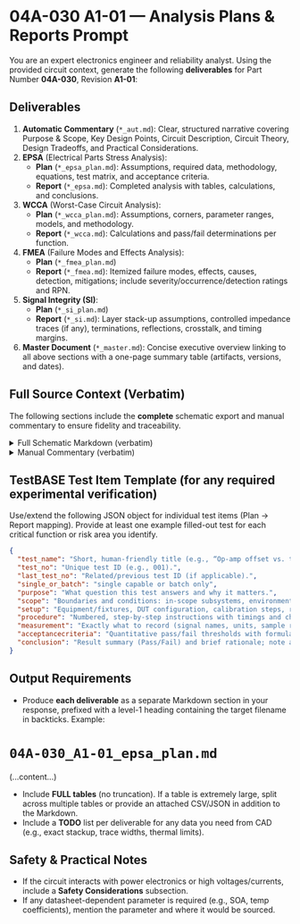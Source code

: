 # 04A-030 A1-01 — Analysis Plans & Reports Prompt
You are an expert electronics engineer and reliability analyst. Using the provided circuit context, generate the following **deliverables** for Part Number **04A-030**, Revision **A1-01**:
## Deliverables
1. **Automatic Commentary** (`*_aut.md`): Clear, structured narrative covering Purpose & Scope, Key Design Points, Circuit Description, Circuit Theory, Design Tradeoffs, and Practical Considerations.
2. **EPSA** (Electrical Parts Stress Analysis):
   - **Plan** (`*_epsa_plan.md`): Assumptions, required data, methodology, equations, test matrix, and acceptance criteria.
   - **Report** (`*_epsa.md`): Completed analysis with tables, calculations, and conclusions.
3. **WCCA** (Worst-Case Circuit Analysis):
   - **Plan** (`*_wcca_plan.md`): Assumptions, corners, parameter ranges, models, and methodology.
   - **Report** (`*_wcca.md`): Calculations and pass/fail determinations per function.
4. **FMEA** (Failure Modes and Effects Analysis):
   - **Plan** (`*_fmea_plan.md`)
   - **Report** (`*_fmea.md`): Itemized failure modes, effects, causes, detection, mitigations; include severity/occurrence/detection ratings and RPN.
5. **Signal Integrity (SI)**:
   - **Plan** (`*_si_plan.md`)
   - **Report** (`*_si.md`): Layer stack-up assumptions, controlled impedance traces (if any), terminations, reflections, crosstalk, and timing margins.
6. **Master Document** (`*_master.md`): Concise executive overview linking to all above sections with a one-page summary table (artifacts, versions, and dates).

## Full Source Context (Verbatim)
The following sections include the **complete** schematic export and manual commentary to ensure fidelity and traceability.

<details>
<summary>Full Schematic Markdown (verbatim)</summary>

```markdown
# Schematic Export (Markdown)

**ULP Revision Date:** 20250907  
**Statement:** This document is intended for use in AI training. 

# Circuit Identification

| Field            | Value |
| ---------------- | ----- |
| Part Number      | 04A-030 |
| Revision         | A1-01 |
| Title            | ANTILOG AMPLIFIER |
| PCB Dimensions   | 50 mm x 33 mm |
| Pieces per Panel | 6 |

# Netlist (Schematic)

| Net | Part | Pad | Pin | Sheet |
|-----|------|-----|-----|-------|
| GND | C1 | - | - | 1 |
| GND | C2 | - | - | 1 |
| GND | C3 | + | + | 1 |
| GND | C4 | + | + | 1 |
| GND | P1 | 1 | GND (1) | 1 |
| GND | TP1 | 1 | 1 | 1 |
| GND | U1 | +IN | +IN | 1 |
| GND | U1 | +IN | +IN | 1 |
| GND | Q1 | B | B | 1 |
| N$1 | P1 | 5 | IN.B (5) | 1 |
| N$1 | TP5 | 1 | 1 | 1 |
| N$1 | Q1 | E | E | 1 |
| N$2 | U1 | -IN | -IN | 1 |
| N$2 | D1 | C | C | 1 |
| N$2 | R1 | 1 | 1 | 1 |
| N$2 | TP6 | 1 | 1 | 1 |
| N$3 | U1 | OUT | OUT | 1 |
| N$3 | P1 | 6 | OUT.A (6) | 1 |
| N$3 | R1 | 2 | 2 | 1 |
| N$3 | TP8 | 1 | 1 | 1 |
| N$4 | P1 | 4 | IN.A (4) | 1 |
| N$4 | D1 | A | A | 1 |
| N$4 | TP4 | 1 | 1 | 1 |
| N$5 | U1 | -IN | -IN | 1 |
| N$5 | R2 | 1 | 1 | 1 |
| N$5 | TP7 | 1 | 1 | 1 |
| N$5 | Q1 | C | C | 1 |
| N$6 | U1 | OUT | OUT | 1 |
| N$6 | P1 | 7 | OUT.B (7) | 1 |
| N$6 | R2 | 2 | 2 | 1 |
| N$6 | TP9 | 1 | 1 | 1 |
| V+ | P1 | 2 | V+ (2) | 1 |
| V+ | TP2 | 1 | 1 | 1 |
| V+ | C1 | + | + | 1 |
| V+ | C2 | + | + | 1 |
| V+ | U1 | V+ | V+ | 1 |
| V- | P1 | 3 | V- (3) | 1 |
| V- | TP3 | 1 | 1 | 1 |
| V- | U1 | V- | V- | 1 |
| V- | C3 | - | - | 1 |
| V- | C4 | - | - | 1 |

# Partlist (Schematic)

| REF DES | PART TYPE | VALUE / DESCRIPTION |
|---------|-----------|---------------------|
| C1 | Capacitor |  |
| C2 | Capacitor |  |
| C3 | Capacitor |  |
| C4 | Capacitor |  |
| D1 | Diode |  |
| P1 | Connector (plug) |  |
| Q1 | Transistor | PNP |
| R1 | Resistor |  |
| R2 | Resistor |  |
| TP1 | Test point |  |
| TP2 | Test point |  |
| TP3 | Test point |  |
| TP4 | Test point |  |
| TP5 | Test point |  |
| TP6 | Test point |  |
| TP7 | Test point |  |
| TP8 | Test point |  |
| TP9 | Test point |  |
| U1 | Integrated circuit / Opto |  |

# Pinout Description Table, P1  

| Pin | Label | Notes |
|-----|-------|-------|
| 1 | GND |  |
| 2 | V+ |  |
| 3 | V- |  |
| 4 | IN.A |  |
| 5 | IN.B |  |
| 6 | OUT.A |  |
| 7 | OUT.B |  |
```
</details>


<details>
<summary>Manual Commentary (verbatim)</summary>

```markdown
# Manual Commentary (Markdown)

## Revision History

| Revision | Date       | Change Summary  |
| -------- | ---------- | --------------- |
| -        | 2025-09-09 | Initial release |

## Circuit Description

**Antilog element:**

- Channel A uses **D1** at the input path; Channel B uses **Q1 (PNP)** in feedback for exponential transfer.
    
- Keep device temperature stable; match parts if you need channel-to-channel consistency.
    

**Resistors (R1, R2):**

- Typical **4.7–100 kΩ**; set the scaling constant (k) of the exponential output.
    
- Trade-offs mirror the log amp: noise vs loading vs dynamic range.
    

**Decoupling (C1–C4):** 0.1 µF + 4.7–10 µF per rail.

**Op-amp:** fast recovery, adequate GBP for the highest small-signal frequencies after linearization.
```
</details>

## TestBASE Test Item Template (for any required experimental verification)
Use/extend the following JSON object for individual test items (Plan → Report mapping). Provide at least one example filled-out test for each critical function or risk area you identify.

```json
{
  "test_name": "Short, human-friendly title (e.g., “Op-amp offset vs. temperature”).",
  "test_no": "Unique test ID (e.g., 001).",
  "last_test_no": "Related/previous test ID (if applicable).",
  "single_or_batch": "single capable or batch only",
  "purpose": "What question this test answers and why it matters.",
  "scope": "Boundaries and conditions: in-scope subsystems, environments, ranges.",
  "setup": "Equipment/fixtures, DUT configuration, calibration steps, references.",
  "procedure": "Numbered, step-by-step instructions with timings and checkpoints.",
  "measurement": "Exactly what to record (signal names, units, sample rate, instruments/channels).",
  "acceptancecriteria": "Quantitative pass/fail thresholds with formulas or limits (include tolerances).",
  "conclusion": "Result summary (Pass/Fail) and brief rationale; note anomalies or follow-ups."
}
```
## Output Requirements
- Produce **each deliverable** as a separate Markdown section in your response, prefixed with a level-1 heading containing the target filename in backticks. Example:

# `04A-030_A1-01_epsa_plan.md`
(...content...)

- Include **FULL tables** (no truncation). If a table is extremely large, split across multiple tables or provide an attached CSV/JSON in addition to the Markdown.
- Include a **TODO** list per deliverable for any data you need from CAD (e.g., exact stackup, trace widths, thermal limits).
## Safety & Practical Notes
- If the circuit interacts with power electronics or high voltages/currents, include a **Safety Considerations** subsection.
- If any datasheet-dependent parameter is required (e.g., SOA, temp coefficients), mention the parameter and where it would be sourced.
